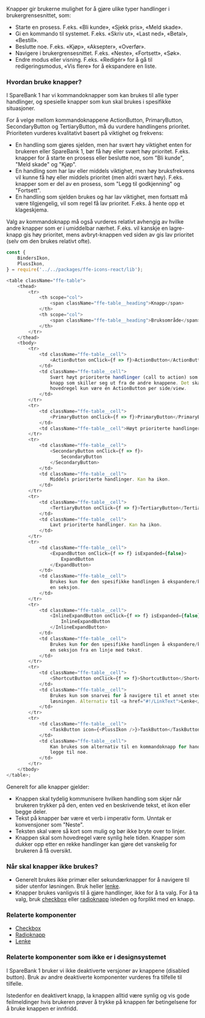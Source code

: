 Knapper gir brukerne mulighet for å gjøre ulike typer handlinger i brukergrensesnittet, som:

-   Starte en prosess. F.eks. «Bli kunde», «Sjekk pris», «Meld skade».
-   Gi en kommando til systemet. F.eks. «Skriv ut», «Last ned», «Betal», «Bestill».
-   Beslutte noe. F.eks. «Kjøp», «Aksepter», «Overfør».
-   Navigere i brukergrensesnittet. F.eks. «Neste», «Fortsett», «Søk».
-   Endre modus eller visning. F.eks. «Redigér» for å gå til redigeringsmodus, «Vis flere» for å ekspandere en liste.

### Hvordan bruke knapper?

I SpareBank 1 har vi kommandoknapper som kan brukes til alle typer handlinger, og spesielle knapper som kun skal brukes i spesifikke situasjoner.

For å velge mellom kommandoknappene ActionButton, PrimaryButton, SecondaryButton og TertiaryButton, må du vurdere handlingens prioritet. Prioriteten vurderes kvalitativt basert på viktighet og frekvens:

-   En handling som gjøres sjelden, men har svært høy viktighet enten for brukeren eller SpareBank 1, bør få høy eller svært høy prioritet. F.eks. knapper for å starte en prosess eller beslutte noe, som "Bli kunde", "Meld skade" og "Kjøp".
-   En handling som har lav eller middels viktighet, men høy bruksfrekvens vil kunne få høy eller middels prioritet (men aldri svært høy). F.eks. knapper som er del av en prosess, som "Legg til godkjenning" og "Fortsett".
-   En handling som sjelden brukes og har lav viktighet, men fortsatt må være tilgjengelig, vil som regel få lav prioritet. F.eks. å hente opp et klageskjema.

Valg av kommandoknapp må også vurderes relativt avhengig av hvilke andre knapper som er i umiddelbar nærhet. F.eks. vil kanskje en lagre-knapp gis høy prioritet, mens avbryt-knappen ved siden av gis lav prioritet (selv om den brukes relativt ofte).

```js
const {
    BindersIkon,
    PlussIkon,
} = require('../../packages/ffe-icons-react/lib');

<table className="ffe-table">
    <thead>
        <tr>
            <th scope="col">
                <span className="ffe-table__heading">Knapp</span>
            </th>
            <th scope="col">
                <span className="ffe-table__heading">Bruksområde</span>
            </th>
        </tr>
    </thead>
    <tbody>
        <tr>
            <td className="ffe-table__cell">
                <ActionButton onClick={f => f}>ActionButton</ActionButton>
            </td>
            <td className="ffe-table__cell">
                Svært høyt prioriterte handlinger (call to action) som krever en
                knapp som skiller seg ut fra de andre knappene. Det skal som
                hovedregel kun være én ActionButton per side/view.
            </td>
        </tr>
        <tr>
            <td className="ffe-table__cell">
                <PrimaryButton onClick={f => f}>PrimaryButton</PrimaryButton>
            </td>
            <td className="ffe-table__cell">Høyt prioriterte handlinger.</td>
        </tr>
        <tr>
            <td className="ffe-table__cell">
                <SecondaryButton onClick={f => f}>
                    SecondaryButton
                </SecondaryButton>
            </td>
            <td className="ffe-table__cell">
                Middels prioriterte handlinger. Kan ha ikon.
            </td>
        </tr>
        <tr>
            <td className="ffe-table__cell">
                <TertiaryButton onClick={f => f}>TertiaryButton</TertiaryButton>
            </td>
            <td className="ffe-table__cell">
                Lavt prioriterte handlinger. Kan ha ikon.
            </td>
        </tr>
        <tr>
            <td className="ffe-table__cell">
                <ExpandButton onClick={f => f} isExpanded={false}>
                    ExpandButton
                </ExpandButton>
            </td>
            <td className="ffe-table__cell">
                Brukes kun for den spesifikke handlingen å ekspandere/kollapse
                en seksjon.
            </td>
        </tr>
        <tr>
            <td className="ffe-table__cell">
                <InlineExpandButton onClick={f => f} isExpanded={false}>
                    InlineExpandButton
                </InlineExpandButton>
            </td>
            <td className="ffe-table__cell">
                Brukes kun for den spesifikke handlingen å ekspandere/kollapse
                en seksjon fra en linje med tekst.
            </td>
        </tr>
        <tr>
            <td className="ffe-table__cell">
                <ShortcutButton onClick={f => f}>ShortcutButton</ShortcutButton>
            </td>
            <td className="ffe-table__cell">
                Brukes kun som snarvei for å navigere til et annet sted i
                løsningen. Alternativ til <a href="#!/LinkText">Lenke</a>.
            </td>
        </tr>
        <tr>
            <td className="ffe-table__cell">
                <TaskButton icon={<PlussIkon />}>TaskButton</TaskButton>
            </td>
            <td className="ffe-table__cell">
                Kan brukes som alternativ til en kommandoknapp for handlingen å
                legge til noe.
            </td>
        </tr>
    </tbody>
</table>;
```

Generelt for alle knapper gjelder:

-   Knappen skal tydelig kommunisere hvilken handling som skjer når brukeren trykker på den, enten ved en beskrivende tekst, et ikon eller begge deler.
-   Tekst på knapper bør være et verb i imperativ form. Unntak er konvensjoner som "Neste".
-   Teksten skal være så kort som mulig og bør ikke bryte over to linjer.
-   Knappen skal som hovedregel være synlig hele tiden. Knapper som dukker opp etter en rekke handlinger kan gjøre det vanskelig for brukeren å få oversikt.

### Når skal knapper ikke brukes?

-   Generelt brukes ikke primær eller sekundærknapper for å navigere til sider utenfor løsningen. Bruk heller [lenke](#!/LinkText).
-   Knapper brukes vanligvis til å gjøre handlinger, ikke for å ta valg. For å ta valg, bruk [checkbox](#!/Checkbox) eller [radioknapp](#!/RadioButton) isteden og forplikt med en knapp.

### Relaterte komponenter

-   [Checkbox](#!/Checkbox)
-   [Radioknapp](#!/RadioButton)
-   [Lenke](#!/LinkText)

### Relaterte komponenter som ikke er i designsystemet

I SpareBank 1 bruker vi ikke deaktiverte versjoner av knappene (disabled button). Bruk av andre deaktiverte komponenter vurderes fra tilfelle til tilfelle.

Istedenfor en deaktivert knapp, la knappen alltid være synlig og vis gode feilmeldinger hvis brukeren prøver å trykke på knappen før betingelsene for å bruke knappen er innfridd.
